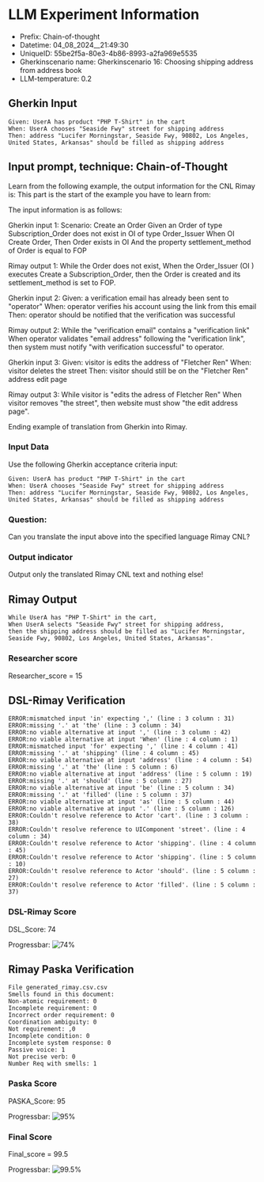 

# LLM Experiment Information
* Prefix:   Chain-of-thought
* Datetime: 04_08_2024__21:49:30
* UniqueID: 55be2f5a-80e3-4b86-8993-a2fa969e5535
* Gherkinscenario name: Gherkinscenario 16: Choosing shipping address from address book
* LLM-temperature: 0.2

        

## Gherkin Input
```
Given: UserA has product "PHP T-Shirt" in the cart
When: UserA chooses "Seaside Fwy" street for shipping address
Then: address "Lucifer Morningstar, Seaside Fwy, 90802, Los Angeles, United States, Arkansas" should be filled as shipping address
```
    



## Input prompt, technique: Chain-of-Thought


Learn from the following example, the output information for the CNL Rimay is: 
This part is the start of the example you have to learn from:

The input information is as follows: 

Gherkin input 1:
Scenario: Create an Order
Given an Order of type Subscription_Order does not exist in OI of type Order_Issuer 
When OI Create Order, 
Then Order exists in OI 
And the property settlement_method of Order is equal to FOP


Rimay output 1:
While the Order does not exist, 
When the Order_Issuer (OI ) executes Create a Subscription_Order, 
then the Order is created and its settlement_method is set to FOP.


Gherkin input 2:
Given: a verification email has already been sent to "operator"
When: operator verifies his account using the link from this email
Then: operator should be notified that the verification was successful

Rimay output 2:
While the "verification email" contains a "verification link" 
When operator validates "email address" following the "verification link", 
then system must notify "with verification successful" to operator.  
 

Gherkin input 3: 
Given: visitor is edits the address of "Fletcher Ren"
When: visitor deletes the street
Then: visitor should still be on the "Fletcher Ren" address edit page


Rimay output 3:
While visitor is "edits the adress of Fletcher Ren" 
When visitor removes "the street", 
then website must show "the edit address page".


Ending example of translation from Gherkin into Rimay.


        

### Input Data
Use the following Gherkin acceptance criteria input: 
```
Given: UserA has product "PHP T-Shirt" in the cart
When: UserA chooses "Seaside Fwy" street for shipping address
Then: address "Lucifer Morningstar, Seaside Fwy, 90802, Los Angeles, United States, Arkansas" should be filled as shipping address
```

### Question:
Can you translate the input above into the specified language Rimay CNL?

### Output indicator
Output only the translated Rimay CNL text and nothing else!


## Rimay Output
```
While UserA has "PHP T-Shirt" in the cart, 
When UserA selects "Seaside Fwy" street for shipping address, 
then the shipping address should be filled as "Lucifer Morningstar, Seaside Fwy, 90802, Los Angeles, United States, Arkansas".
``` 
            

### Researcher score
Researcher_score = 15




## DSL-Rimay Verification
```
ERROR:mismatched input 'in' expecting ',' (line : 3 column : 31)
ERROR:missing '.' at 'the' (line : 3 column : 34)
ERROR:no viable alternative at input ',' (line : 3 column : 42)
ERROR:no viable alternative at input 'When' (line : 4 column : 1)
ERROR:mismatched input 'for' expecting ',' (line : 4 column : 41)
ERROR:missing '.' at 'shipping' (line : 4 column : 45)
ERROR:no viable alternative at input 'address' (line : 4 column : 54)
ERROR:missing '.' at 'the' (line : 5 column : 6)
ERROR:no viable alternative at input 'address' (line : 5 column : 19)
ERROR:missing '.' at 'should' (line : 5 column : 27)
ERROR:no viable alternative at input 'be' (line : 5 column : 34)
ERROR:missing '.' at 'filled' (line : 5 column : 37)
ERROR:no viable alternative at input 'as' (line : 5 column : 44)
ERROR:no viable alternative at input '.' (line : 5 column : 126)
ERROR:Couldn't resolve reference to Actor 'cart'. (line : 3 column : 38)
ERROR:Couldn't resolve reference to UIComponent 'street'. (line : 4 column : 34)
ERROR:Couldn't resolve reference to Actor 'shipping'. (line : 4 column : 45)
ERROR:Couldn't resolve reference to Actor 'shipping'. (line : 5 column : 10)
ERROR:Couldn't resolve reference to Actor 'should'. (line : 5 column : 27)
ERROR:Couldn't resolve reference to Actor 'filled'. (line : 5 column : 37)

```
### DSL-Rimay Score
DSL_Score: 74

Progressbar: ![74%](https://progress-bar.dev/74)

            


## Rimay Paska Verification
```
File generated_rimay.csv.csv
Smells found in this document: 
Non-atomic requirement: 0
Incomplete requirement: 0
Incorrect order requirement: 0
Coordination ambiguity: 0
Not requirement: ,0
Incomplete condition: 0
Incomplete system response: 0
Passive voice: 1
Not precise verb: 0
Number Req with smells: 1

```
### Paska Score
PASKA_Score: 95

Progressbar: ![95%](https://progress-bar.dev/95)

            

### Final Score
Final_score = 99.5

Progressbar: ![99.5%](https://progress-bar.dev/99.5)

